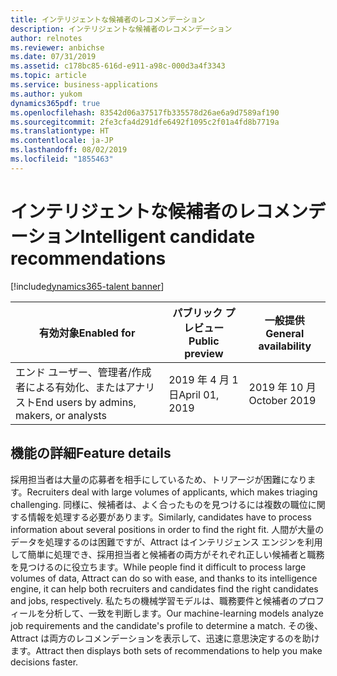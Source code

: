 ```yaml
---
title: インテリジェントな候補者のレコメンデーション
description: インテリジェントな候補者のレコメンデーション
author: relnotes
ms.reviewer: anbichse
ms.date: 07/31/2019
ms.assetid: c178bc85-616d-e911-a98c-000d3a4f3343
ms.topic: article
ms.service: business-applications
ms.author: yukom
dynamics365pdf: true
ms.openlocfilehash: 83542d06a37517fb335578d26ae6a9d7589af190
ms.sourcegitcommit: 2fe3cfa4d291dfe6492f1095c2f01a4fd8b7719a
ms.translationtype: HT
ms.contentlocale: ja-JP
ms.lasthandoff: 08/02/2019
ms.locfileid: "1855463"
---
```

# <a name="intelligent-candidate-recommendations"></a><span data-ttu-id="0e8ba-103">インテリジェントな候補者のレコメンデーション</span><span class="sxs-lookup"><span data-stu-id="0e8ba-103">Intelligent candidate recommendations</span></span>
[!include[dynamics365-talent banner](../includes/dynamics365-talent.md)]

| <span data-ttu-id="0e8ba-104">有効対象</span><span class="sxs-lookup"><span data-stu-id="0e8ba-104">Enabled for</span></span>    |  <span data-ttu-id="0e8ba-105">パブリック プレビュー</span><span class="sxs-lookup"><span data-stu-id="0e8ba-105">Public preview</span></span> | <span data-ttu-id="0e8ba-106">一般提供</span><span class="sxs-lookup"><span data-stu-id="0e8ba-106">General availability</span></span> | 
| ---------- | ---------- |---------- |
|<span data-ttu-id="0e8ba-107">エンド ユーザー、管理者/作成者による有効化、またはアナリスト</span><span class="sxs-lookup"><span data-stu-id="0e8ba-107">End users by admins, makers, or analysts</span></span>|<span data-ttu-id="0e8ba-108">2019 年 4 月 1 日</span><span class="sxs-lookup"><span data-stu-id="0e8ba-108">April 01, 2019</span></span>| <span data-ttu-id="0e8ba-109">2019 年 10 月</span><span class="sxs-lookup"><span data-stu-id="0e8ba-109">October 2019</span></span>|






## <a name="feature-details"></a><span data-ttu-id="0e8ba-110">機能の詳細</span><span class="sxs-lookup"><span data-stu-id="0e8ba-110">Feature details</span></span>
<!--feature detail start -->
<span data-ttu-id="0e8ba-111">採用担当者は大量の応募者を相手にしているため、トリアージが困難になります。</span><span class="sxs-lookup"><span data-stu-id="0e8ba-111">Recruiters deal with large volumes of applicants, which makes triaging challenging.</span></span> <span data-ttu-id="0e8ba-112">同様に、候補者は、よく合ったものを見つけるには複数の職位に関する情報を処理する必要があります。</span><span class="sxs-lookup"><span data-stu-id="0e8ba-112">Similarly, candidates have to process information about several positions in order to find the right fit.</span></span> <span data-ttu-id="0e8ba-113">人間が大量のデータを処理するのは困難ですが、Attract はインテリジェンス エンジンを利用して簡単に処理でき、採用担当者と候補者の両方がそれぞれ正しい候補者と職務を見つけるのに役立ちます。</span><span class="sxs-lookup"><span data-stu-id="0e8ba-113">While people find it difficult to process large volumes of data, Attract can do so with ease, and thanks to its intelligence engine, it can help both recruiters and candidates find the right candidates and jobs, respectively.</span></span> <span data-ttu-id="0e8ba-114">私たちの機械学習モデルは、職務要件と候補者のプロフィールを分析して、一致を判断します。</span><span class="sxs-lookup"><span data-stu-id="0e8ba-114">Our machine-learning models analyze job requirements and the candidate's profile to determine a match.</span></span> <span data-ttu-id="0e8ba-115">その後、Attract は両方のレコメンデーションを表示して、迅速に意思決定するのを助けます。</span><span class="sxs-lookup"><span data-stu-id="0e8ba-115">Attract then displays both sets of recommendations to help you make decisions faster.</span></span>
<!--feature detail end -->











